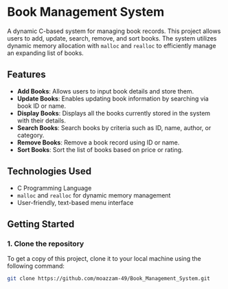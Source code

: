 # Book Management System

A dynamic C-based system for managing book records. This project allows users to add, update, search, remove, and sort books. The system utilizes dynamic memory allocation with `malloc` and `realloc` to efficiently manage an expanding list of books.

## Features

- **Add Books**: Allows users to input book details and store them.
- **Update Books**: Enables updating book information by searching via book ID or name.
- **Display Books**: Displays all the books currently stored in the system with their details.
- **Search Books**: Search books by criteria such as ID, name, author, or category.
- **Remove Books**: Remove a book record using ID or name.
- **Sort Books**: Sort the list of books based on price or rating.

## Technologies Used
- C Programming Language
- `malloc` and `realloc` for dynamic memory management
- User-friendly, text-based menu interface

## Getting Started

### 1. Clone the repository

To get a copy of this project, clone it to your local machine using the following command:

```bash
git clone https://github.com/moazzam-49/Book_Management_System.git
